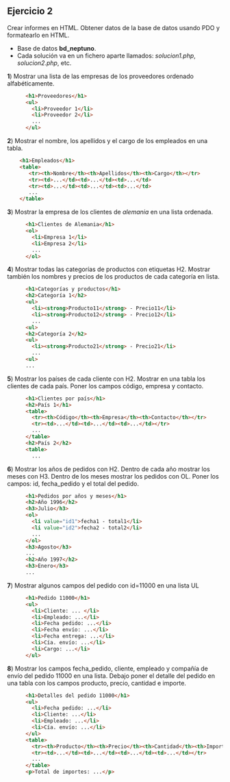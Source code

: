 Ejercicio 2
-----------

Crear informes en HTML.
Obtener datos de la base de datos usando PDO y formatearlo en HTML.

  - Base de datos **bd_neptuno**.
  - Cada solución va en un fichero aparte llamados: *solucion1.php*, *solucion2.php*, etc.

**1**) Mostrar una lista de las empresas de los proveedores ordenado alfabéticamente.

```html
      <h1>Proveedores</h1>
      <ul>
        <li>Proveedor 1</li>
        <li>Proveedor 2</li>
        ...
      </ul>
```      

**2**) Mostrar el nombre, los apellidos y el cargo de los empleados en una tabla.

```html
    <h1>Empleados</h1>
    <table>
       <tr><th>Nombre</th><th>Apellidos</th><th>Cargo</th></tr>
       <tr><td>...</td><td>...</td><td>...</td>
       <tr><td>...</td><td>...</td><td>...</td>
       ...
    </table>
```        

**3**) Mostrar la empresa de los clientes de *alemania* en una lista ordenada.

  ```html
        <h1>Clientes de Alemania</h1>
        <ol>
          <li>Empresa 1</li>
          <li>Empresa 2</li>
          ...
        </ol>
  ```        

**4**) Mostrar todas las categorías de productos con etiquetas H2. Mostrar también los nombres y precios de los productos de cada categoría en lista.

```html  
      <h1>Categorías y productos</h1>
      <h2>Categoría 1</h2>
      <ul>
        <li><strong>Producto11</strong> - Precio11</li>
        <li><strong>Producto12</strong> - Precio12</li>
        ...
      <ul>
      <h2>Categoría 2</h2>
      <ul>
        <li><strong>Producto21</strong> - Precio21</li>
        ...
      <ul>
      ...
```

**5**) Mostrar los países de cada cliente con H2. Mostrar en una tabla los clientes de cada país. Poner los campos código, empresa y contacto.

```html  
      <h1>Clientes por país</h1>
      <h2>País 1</h1>
      <table>
        <tr><th>Código</th><th>Empresa</th><th>Contacto</th></tr>
        <tr><td>...</td><td>...</td><td>...</td></tr>
        ...
      </table>
      <h2>País 2</h2>
      <table>
        ...
```  

**6**) Mostrar los años de pedidos con H2. Dentro de cada año mostrar los meses con H3. Dentro de los meses mostrar los pedidos con OL. Poner los campos: id, fecha_pedido y el total del pedido.

```html  
      <h1>Pedidos por años y meses</h1>
      <h2>Año 1996</h2>
      <h3>Julio</h3>
      <ol>
        <li value="id1">fecha1 - total1</li>
        <li value="id2">fecha2 - total2</li>
        ...
      </ol>
      <h3>Agosto</h3>
      ...
      <h2>Año 1997</h2>
      <h3>Enero</h3>
      ...     
```  

**7**) Mostrar algunos campos del pedido con id=11000 en una lista UL

```html  
      <h1>Pedido 11000</h1>
      <ul>
        <li>Cliente: ... </li>
        <li>Empleado: ...</li>
        <li>Fecha pedido: ...</li>
        <li>Fecha envío: ...</li>
        <li>Fecha entrega: ...</li>
        <li>Cía. envío: ...</li>
        <li>Cargo: ...</li>
      </ul>

```

**8**) Mostrar los campos fecha_pedido, cliente, empleado y compañía de envío del pedido 11000 en una lista. Debajo poner el detalle del pedido en una tabla con los campos producto, precio, cantidad e importe.

```html  
      <h1>Detalles del pedido 11000</h1>
      <ul>
        <li>Fecha pedido: ...</li>
        <li>Cliente: ...</li>
        <li>Empleado: ...</li>
        <li>Cía. envío: ...</li>
      </ul>
      <table>
        <tr><th>Producto</th><th>Precio</th><th>Cantidad</th><th>Importe</th></tr>
        <tr><td>...</td><td>...</td><td>...</td><td>...</td></tr>
        ...
      </table>
      <p>Total de importes: ...</p>
```  
